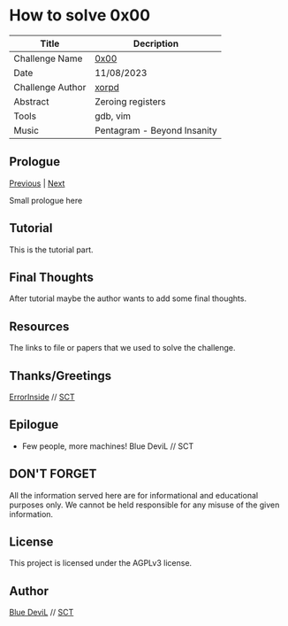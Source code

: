 # How to solve 0x00

| Title                     | Decription                                       |
|---------------------------|--------------------------------------------------|
| Challenge Name            | [0x00][challenge]                                |
| Date                      | 11/08/2023                                       |
| Challenge Author          | [xorpd][web-xorpd]                               |
| Abstract                  | Zeroing registers                                |
| Tools                     | gdb, vim                                         |
| Music                     | Pentagram - Beyond Insanity                      |

## Prologue

[Previous][prev] | [Next][next]

Small prologue here

## Tutorial

This is the tutorial part.

## Final Thoughts

After tutorial maybe the author wants to add some final thoughts.

## Resources

The links to file or papers that we used to solve the challenge.

## Thanks/Greetings

[ErrorInside][web-ei] // [SCT][web-sct]

## Epilogue

* Few people, more machines! Blue DeviL // SCT

## DON'T FORGET

All the information served here are for informational and educational purposes
only. We cannot be held responsible for any misuse of the given information.

## License

This project is licensed under the AGPLv3 license.

## Author

[Blue DeviL][web-bd] // [SCT][web-sct]

[web-bd]:  https://gitlab.com/bluedevil
[web-ei]:  https://gitlab.com/error.inside
[web-xorpd]: https://github.com/xorpd
[web-sct]: http://www.sctzine.com
[challenge]: https://www.xorpd.net/pages/xchg_rax/snip_00.html
[prev]: ../0x0x/README.md
[next]: ../0x0y/README.md

